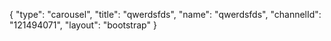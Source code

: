 {
    "type": "carousel",
    "title": "qwerdsfds",
    "name": "qwerdsfds",
    "channelId": "121494071",
    "layout": "bootstrap"
}